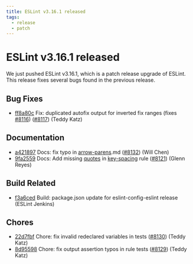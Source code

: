 ```yaml
---
title: ESLint v3.16.1 released
tags:
  - release
  - patch
---
```

# ESLint v3.16.1 released

We just pushed ESLint v3.16.1, which is a patch release upgrade of ESLint. This release  fixes several bugs found in the previous release.










## Bug Fixes


* [ff8a80c](https://github.com/eslint/eslint/commit/ff8a80c) Fix: duplicated autofix output for inverted fix ranges (fixes [#8116](https://github.com/eslint/eslint/issues/8116)) ([#8117](https://github.com/eslint/eslint/issues/8117)) (Teddy Katz)




## Documentation


* [a421897](https://github.com/eslint/eslint/commit/a421897) Docs: fix typo in [arrow-parens](/docs/rules/arrow-parens).md ([#8132](https://github.com/eslint/eslint/issues/8132)) (Will Chen)
* [9fa2559](https://github.com/eslint/eslint/commit/9fa2559) Docs: Add missing [quotes](/docs/rules/quotes) in [key-spacing](/docs/rules/key-spacing) rule ([#8121](https://github.com/eslint/eslint/issues/8121)) (Glenn Reyes)






## Build Related


* [f3a6ced](https://github.com/eslint/eslint/commit/f3a6ced) Build: package.json update for eslint-config-eslint release (ESLint Jenkins)




## Chores


* [22d7fbf](https://github.com/eslint/eslint/commit/22d7fbf) Chore: fix invalid redeclared variables in tests ([#8130](https://github.com/eslint/eslint/issues/8130)) (Teddy Katz)
* [8d95598](https://github.com/eslint/eslint/commit/8d95598) Chore: fix output assertion typos in rule tests ([#8129](https://github.com/eslint/eslint/issues/8129)) (Teddy Katz)
